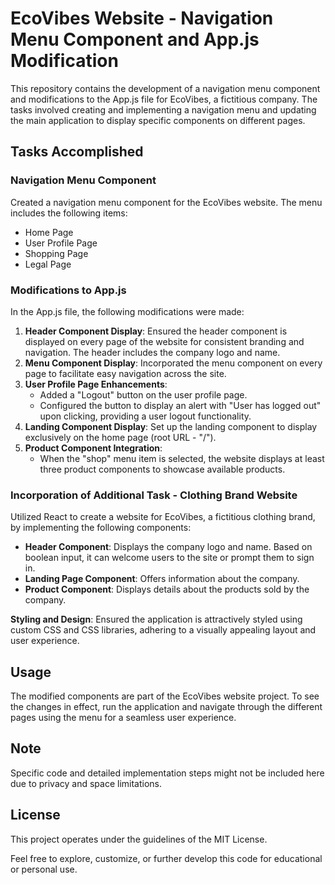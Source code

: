 # EcoVibes Website - Navigation Menu Component and App.js Modification

This repository contains the development of a navigation menu component and modifications to the App.js file for EcoVibes, a fictitious company. The tasks involved creating and implementing a navigation menu and updating the main application to display specific components on different pages.

## Tasks Accomplished

### Navigation Menu Component
Created a navigation menu component for the EcoVibes website. The menu includes the following items:
- Home Page
- User Profile Page
- Shopping Page
- Legal Page

### Modifications to App.js
In the App.js file, the following modifications were made:

1. **Header Component Display**: Ensured the header component is displayed on every page of the website for consistent branding and navigation. The header includes the company logo and name.
2. **Menu Component Display**: Incorporated the menu component on every page to facilitate easy navigation across the site.
3. **User Profile Page Enhancements**:
   - Added a "Logout" button on the user profile page.
   - Configured the button to display an alert with "User has logged out" upon clicking, providing a user logout functionality.
4. **Landing Component Display**: Set up the landing component to display exclusively on the home page (root URL - "/").
5. **Product Component Integration**:
   - When the "shop" menu item is selected, the website displays at least three product components to showcase available products.

### Incorporation of Additional Task - Clothing Brand Website
Utilized React to create a website for EcoVibes, a fictitious clothing brand, by implementing the following components:
- **Header Component**: Displays the company logo and name. Based on boolean input, it can welcome users to the site or prompt them to sign in.
- **Landing Page Component**: Offers information about the company.
- **Product Component**: Displays details about the products sold by the company.

**Styling and Design**: Ensured the application is attractively styled using custom CSS and CSS libraries, adhering to a visually appealing layout and user experience.

## Usage
The modified components are part of the EcoVibes website project. To see the changes in effect, run the application and navigate through the different pages using the menu for a seamless user experience.

## Note
Specific code and detailed implementation steps might not be included here due to privacy and space limitations.

## License
This project operates under the guidelines of the MIT License.

Feel free to explore, customize, or further develop this code for educational or personal use.

